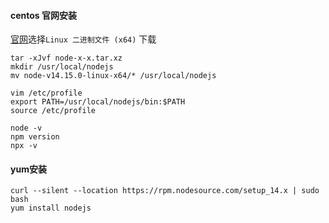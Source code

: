 #### centos 官网安装
[官网](https://nodejs.org/zh-cn/download/)选择`Linux 二进制文件 (x64)` 下载
```
tar -xJvf node-x-x.tar.xz
mkdir /usr/local/nodejs
mv node-v14.15.0-linux-x64/* /usr/local/nodejs

vim /etc/profile
export PATH=/usr/local/nodejs/bin:$PATH
source /etc/profile

node -v
npm version
npx -v
```

#### yum安装
```
curl --silent --location https://rpm.nodesource.com/setup_14.x | sudo bash
yum install nodejs
```